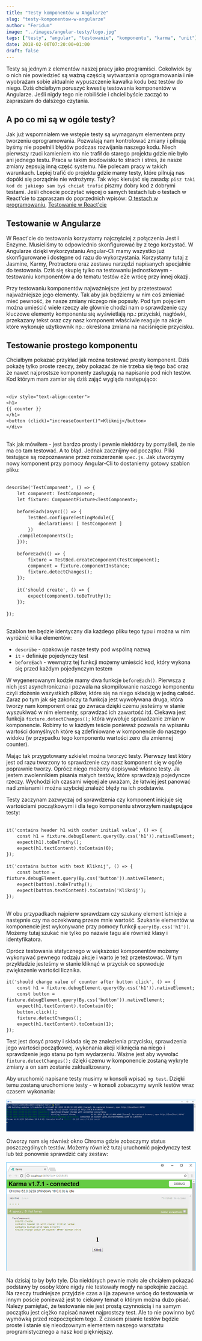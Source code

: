 ```yaml
---
title: "Testy komponentów w Angularze"
slug: "testy-komponentow-w-angularze"
author: "Feridum"
image: "../images/angular-testy/logo.jpg"
tags: ["testy", "angular", "testowanie", "komponentu", "karma", "unit"]
date: 2018-02-06T07:20:00+01:00
draft: false
---
```


Testy są jednym z elementów naszej pracy jako programiści. Cokolwiek by o nich nie powiedzieć są ważną częścią wytwarzania oprogramowania i nie wyobrażam sobie aktualnie wypuszczenie kawałka kodu bez testów do niego. Dziś chciałbym poruszyć kwestię testowania komponentów w Angularze. Jeśli nigdy tego nie robiliście i chcielibyście zacząć to zapraszam do dalszego czytania.

<!--more-->

## A po co mi są w ogóle testy?

Jak już wspomniałem we wstępie testy są wymaganym elementem przy tworzeniu oprogramowania. Pozwalają nam kontrolować zmiany i pilnują byśmy nie popełnili błędów podczas rozwijania naszego kodu. Niech pierwszy rzuci kamieniem kto nie trafił do starego projektu gdzie nie było ani jednego testu. Praca w takim środowisku to strach i stres, że nasze zmiany zepsują inną część systemu. Nie polecam pracy w takich warunkach. Lepiej trafić do projektu gdzie mamy testy, które pilnują nas dopóki się porządnie nie wdrożymy. Tak więc kierujać się zasadą: `pisz taki kod do jakiego sam byś chciał trafić` piszmy dobry kod z dobrymi testami. Jeśli chcecie poczytać więcej o samych testach lub o testach w React'cie to zapraszam do poprzednich wpisów: [O testach w programowaniu](https://fsgeek.pl/post/czym-sa-testy-w-programowaniu/), [Testowanie w React'cie](https://fsgeek.pl/post/react-testowanie-jest-i-enzyme/)


## Testowanie w Angularze

W React'cie do testowania korzystamy najczęściej z połączenia Jest i Enzyme. Musieliśmy to odpowiednio skonfigurować by z tego korzystać. W Angularze dzięki wykorzystaniu Angular-Cli mamy wszystko już skonfigurowane i dostępne od razu do wykorzystania. Korzystamy tutaj z Jasmine, Karmy, Protractora oraz zestawu narzędzi napisanych specjalnie do testowania. Dziś się skupię tylko na testowaniu jednostkowym - testowaniu komponentów a do tematu testów e2e wrócę przy innej okazji.

Przy testowaniu komponentów najważniejsze jest by przetestować najważniejsze jego elementy. Tak aby jak będziemy w nim coś zmieniać mieć pewność, że nasze zmiany niczego nie popsuły. Pod tym pojęciem można umieścić wiele rzeczy ale głównie chodzi nam o sprawdzenie czy kluczowe elementy komponentu się wyświetlają np.: przyciski, nagłówki, przekazany tekst oraz czy nasz komponent właściwie reaguje na akcje które wykonuje użytkownik np.: określona zmiana na naciśnięcie przycisku. 


## Testowanie prostego komponentu

Chciałbym pokazać przykład jak można testować prosty komponent. Dziś pokażę tylko proste rzeczy, żeby pokazać że nie trzeba się tego bać oraz że nawet najprostsze komponenty zasługują na napisanie pod nich testów. Kod którym mam zamiar się dziś zająć wygląda następująco: 

```

<div style="text-align:center">
<h1>
{{ counter }}
</h1>
<button (click)="increaseCounter()">Kliknij</button>
</div>


```


Tak jak mówiłem - jest bardzo prosty i pewnie niektórzy by pomyśleli, że nie ma co tam testować. A to błąd. Jednak zacznijmy od początku. Pliki testujące są rozpoznawane przez rozszerzenie `spec.js`.  Jak utworzymy nowy komponent przy pomocy Angular-Cli to dostaniemy gotowy szablon pliku: 

```

describe('TestComponent', () => {
	let component: TestComponent;
	let fixture: ComponentFixture<TestComponent>;
	
	beforeEach(async(() => {
		TestBed.configureTestingModule({
			declarations: [ TestComponent ]
		})
	.compileComponents();
	}));
	
	beforeEach(() => {
		fixture = TestBed.createComponent(TestComponent);
		component = fixture.componentInstance;
		fixture.detectChanges();
	});
	
	it('should create', () => {
		expect(component).toBeTruthy();
	});

});


```

Szablon ten będzie identyczny dla każdego pliku tego typu i można w nim wyróżnić kilka elementów:

- `describe` - opakowuje nasze testy pod wspólną nazwą 
- `it` - definiuje pojedynczy test
- `beforeEach` - wewnątrz tej funkcji możemy umieścić kod, który wykona się przed każdym pojedynczym testem

 W wygenerowanym kodzie mamy dwa funkcje `beforeEach()`. Pierwsza z nich jest asynchroniczna i pozwala na skompilowanie naszego komponentu czyli złożenie wszystkich plików, które się na niego składają w jedną całość. Zaraz po tym jak się zakończy ta funkcja jest wywoływana druga, która tworzy nam komponent oraz go zwraca dzięki czemu jesteśmy w stanie wyszukiwać w nim elementy, sprawdzać ich zawartość itd. Ciekawa jest funkcja `fixture.detectChanges();` która wywołuje sprawdzanie zmian w komponencie.  Robimy to w każdym  teście ponieważ pozwala na wpisaniu wartości domyślnych które są zdefiniowane w komponencie do naszego widoku (w przypadku tego komponentu wartości zero dla zmiennej counter).

Mając tak przygotowany szkielet można tworzyć testy. Pierwszy test który jest od razu tworzony to sprawdzenie czy nasz komponent się w ogóle poprawnie tworzy. Oprócz niego możemy dopisywać własne testy. Ja jestem zwolennikiem pisania małych testów, które sprawdzają pojedyncze rzeczy. Wychodzi ich czasami więcej ale uważam, że łatwiej jest panować nad zmianami i można szybciej znaleźć błędy na ich podstawie. 

Testy zaczynam zazwyczaj od sprawdzenia czy komponent inicjuje się wartościami początkowymi i dla tego komponentu stworzyłem następujące testy: 

```

it('contains header h1 with couter initial value', () => {
	const h1 = fixture.debugElement.query(By.css('h1')).nativeElement;
	expect(h1).toBeTruthy();
	expect(h1.textContent).toContain(0);
});

it('contains button with text Kliknij', () => {
	const button = fixture.debugElement.query(By.css('button')).nativeElement;
	expect(button).toBeTruthy();
	expect(button.textContent).toContain('Kliknij');
});


```
W obu przypadkach najpierw sprawdzam czy szukany element istnieje a następnie czy ma oczekiwaną przeze mnie wartość. Szukanie elementów w komponencie jest wykonywane przy pomocy funkcji `query(By.css('h1'))`. Możemy tutaj szukać nie tylko po nazwie tagu ale również klasy i identyfikatora.

Oprócz testowania statycznego w większości komponentów możemy wykonywać pewnego rodzaju akcje i warto je też przetestować. W tym przykładzie jesteśmy w stanie kliknąć w przycisk co spowoduje zwiększenie wartości licznika. 

```
it('should change value of counter after button click', () => {
	const h1 = fixture.debugElement.query(By.css('h1')).nativeElement;
	const button = fixture.debugElement.query(By.css('button')).nativeElement;
	expect(h1.textContent).toContain(0);
	button.click();
	fixture.detectChanges();
	expect(h1.textContent).toContain(1);
});

``` 

Test jest dosyć prosty i składa się ze znalezienia przycisku, sprawdzenia jego wartości początkowej, wykonania akcji kliknięcia na niego i sprawdzenie jego stanu po tym wydarzeniu. Ważne jest aby wywołać `fixture.detectChanges();` dzięki czemu w komponencie zostaną wykryte zmiany a on sam zostanie zaktualizowany. 

Aby uruchomić napisane testy musimy w konsoli wpisać `ng test`.  Dzięki temu zostaną uruchomione testy - w konsoli zobaczymy wynik testów wraz czasem wykonania: 

![ng test](../images/angular-testy/ng-test.png)

Otworzy nam się również okno Chroma gdzie zobaczymy status poszczególnych testów. Możemy również tutaj uruchomić pojedynczy test lub też ponownie sprawdzić cały zestaw: 

![karma](../images/angular-testy/karma.png)

Na dzisiaj to by było tyle. Dla niektórych pewnie mało ale chciałem pokazać podstawy by osoby które nigdy nie testowały mogły na spokojnie zacząć. Na rzeczy trudniejsze przyjdzie czas a i ja zapewne wrócę do testowania w innym poście ponieważ jest to ciekawy temat o którym można dużo pisać. Należy pamiętać, że testowanie nie jest prostą czynnością i na samym początku jest ciężko napisać nawet najprostszy test. Ale to nie powinno być wymówką przed rozpoczęciem tego. Z czasem pisanie testów będzie proste i stanie się nieodzownym elementem naszego warsztatu programistycznego a nasz kod piękniejszy. 
